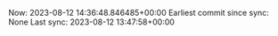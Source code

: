 Now: 2023-08-12 14:36:48.846485+00:00 Earliest commit since sync: None Last sync: 2023-08-12 13:47:58+00:00
